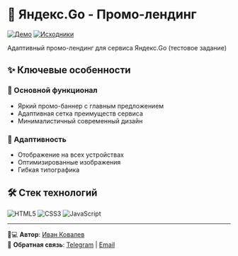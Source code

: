 # 🚕 Яндекс.Go - Промо-лендинг

[![Демо](https://img.shields.io/badge/-ДЕМО-FF0000?style=for-the-badge&logo=yandex&logoColor=white)](https://ivkovalevv.github.io/ya-landing/)
[![Исходники](https://img.shields.io/badge/-КОД-181717?style=for-the-badge&logo=github&logoColor=white)](https://github.com/ivkovalevv/ya-landing)

Адаптивный промо-лендинг для сервиса Яндекс.Go (тестовое задание)

## ✨ Ключевые особенности

### 🎯 Основной функционал
- Яркий промо-баннер с главным предложением
- Адаптивная сетка преимуществ сервиса
- Минималистичный современный дизайн

### 📱 Адаптивность
- Отображение на всех устройствах
- Оптимизированные изображения
- Гибкая типографика

## 🛠 Стек технологий

![HTML5](https://img.shields.io/badge/-HTML5-E34F26?style=for-the-badge&logo=html5&logoColor=white)
![CSS3](https://img.shields.io/badge/-CSS3-1572B6?style=for-the-badge&logo=css3&logoColor=white)
![JavaScript](https://img.shields.io/badge/-JavaScript-F7DF1E?style=for-the-badge&logo=javascript&logoColor=black)

---

👨💻 **Автор**: [Иван Ковалев](https://kovalev-site.ru)  
📩 **Обратная связь**: [Telegram](https://t.me/x_kovalev) | [Email](mailto:ivkovalevv@gmail.ru)

